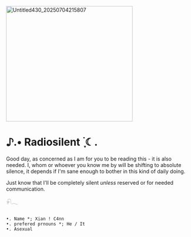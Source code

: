 <img width="344" height="314" alt="Untitled430_20250704215807" src="https://github.com/user-attachments/assets/365de834-b378-41a8-88ff-ef987253cce0" />

# ♪.• Radiosilent ࣪ ִֶָ☾.

Good day, as concerned as I am for you to be reading this - it is also needed. I, whom or whoever you know me by will be shifting to absolute silence, it depends if I'm sane enough to bother in this kind of daily doing.

Just know that I'll be completely silent *unless* reserved or for needed communication.

𓍯𓂃
```````````````````````````````````

•. Name *; Xian ! C4nn
•. prefered prnouns *; He / It
•. Asexual
